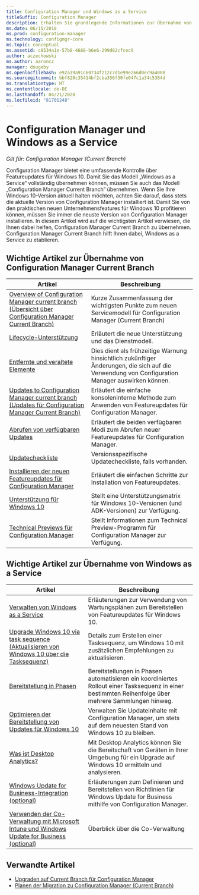 ```yaml
---
title: Configuration Manager und Windows as a Service
titleSuffix: Configuration Manager
description: Erhalten Sie grundlegende Informationen zur Übernahme von Configuration Manager Current Branch, damit Windows as a Service unterstützt wird.
ms.date: 06/15/2018
ms.prod: configuration-manager
ms.technology: configmgr-core
ms.topic: conceptual
ms.assetid: c8534a1e-57b8-4688-b6e6-299d82cfcec9
author: aczechowski
ms.author: aaroncz
manager: dougeby
ms.openlocfilehash: e92a39a91c60734f212c7d1e99e266d0ec9a4008
ms.sourcegitcommit: bbf820c35414bf2cba356f30fe047c1a34c5384d
ms.translationtype: HT
ms.contentlocale: de-DE
ms.lasthandoff: 04/21/2020
ms.locfileid: "81701248"
---
```

# <a name="configuration-manager-and-windows-as-a-service"></a>Configuration Manager und Windows as a Service

*Gilt für: Configuration Manager (Current Branch)*

Configuration Manager bietet eine umfassende Kontrolle über Featureupdates für Windows 10. Damit Sie das Modell „Windows as a Service“ vollständig übernehmen können, müssen Sie auch das Modell „Configuration Manager Current Branch“ übernehmen. Wenn Sie Ihre Windows 10-Version aktuell halten möchten, achten Sie darauf, dass stets die aktuelle Version von Configuration Manager installiert ist. Damit Sie von den praktischen neuen Unternehmensfeatures für Windows 10 profitieren können, müssen Sie immer die neuste Version von Configuration Manager installieren. In diesem Artikel wird auf die wichtigsten Artikel verwiesen, die Ihnen dabei helfen, Configuration Manager Current Branch zu übernehmen. Configuration Manager Current Branch hilft Ihnen dabei, Windows as a Service zu etablieren.

## <a name="key-articles-about-adopting-configuration-manager-current-branch"></a>Wichtige Artikel zur Übernahme von Configuration Manager Current Branch

| Artikel        | Beschreibung          | 
| ------------- |-------------|
|[Overview of Configuration Manager current branch (Übersicht über Configuration Manager Current Branch)](../plan-design/changes/whats-new-incremental-versions.md)|Kurze Zusammenfassung der wichtigsten Punkte zum neuen Servicemodell für Configuration Manager (Current Branch)|
|[Lifecycle-Unterstützung](../servers/manage/current-branch-versions-supported.md)|Erläutert die neue Unterstützung und das Dienstmodell.|
|[Entfernte und veraltete Elemente](../plan-design/changes/deprecated/removed-and-deprecated.md)|Dies dient als frühzeitige Warnung hinsichtlich zukünftiger Änderungen, die sich auf die Verwendung von Configuration Manager auswirken können.|
|[Updates to Configuration Manager current branch (Updates für Configuration Manager Current Branch)](../servers/manage/updates.md)|Erläutert die einfache konsoleninterne Methode zum Anwenden von Featureupdates für Configuration Manager.|
|[Abrufen von verfügbaren Updates](../servers/manage/install-in-console-updates.md#get-available-updates)|Erläutert die beiden verfügbaren Modi zum Abrufen neuer Featureupdates für Configuration Manager.|
|[Updatecheckliste](../servers/manage/install-in-console-updates.md#bkmk_beforeinstall)|Versionsspezifische Updatecheckliste, falls vorhanden.| 
|[Installieren der neuen Featureupdates für Configuration Manager](../servers/manage/install-in-console-updates.md#bkmk_install)|Erläutert die einfachen Schritte zur Installation von Featureupdates.|
|[Unterstützung für Windows 10](../plan-design/configs/support-for-windows-10.md)|Stellt eine Unterstützungsmatrix für Windows 10-Versionen (und ADK-Versionen) zur Verfügung.|
|[Technical Previews für Configuration Manager](../get-started/technical-preview.md)|Stellt Informationen zum Technical Preview-Programm für Configuration Manager zur Verfügung.|


## <a name="key-articles-about-adopting-windows-as-a-service"></a>Wichtige Artikel zur Übernahme von Windows as a Service

| Artikel        | Beschreibung          |
| ------------- |-------------|
|[Verwalten von Windows as a Service](../../osd/deploy-use/manage-windows-as-a-service.md)|Erläuterungen zur Verwendung von Wartungsplänen zum Bereitstellen von Featureupdates für Windows 10.|
|[Upgrade Windows 10 via task sequence (Aktualisieren von Windows 10 über die Tasksequenz)](../../osd/deploy-use/create-a-task-sequence-to-upgrade-an-operating-system.md)|Details zum Erstellen einer Tasksequenz, um Windows 10 mit zusätzlichen Empfehlungen zu aktualisieren.|
|[Bereitstellung in Phasen](../../osd/deploy-use/create-phased-deployment-for-task-sequence.md)|Bereitstellungen in Phasen automatisieren ein koordiniertes Rollout einer Tasksequenz in einer bestimmten Reihenfolge über mehrere Sammlungen hinweg.|  
|[Optimieren der Bereitstellung von Updates für Windows 10](../../sum/deploy-use/optimize-windows-10-update-delivery.md)|Verwalten Sie Updateinhalte mit Configuration Manager, um stets auf dem neuesten Stand von Windows 10 zu bleiben.|
|[Was ist Desktop Analytics?](../../desktop-analytics/overview.md)|Mit Desktop Analytics können Sie die Bereitschaft von Geräten in Ihrer Umgebung für ein Upgrade auf Windows 10 ermitteln und analysieren.|
|[Windows Update for Business-Integration (optional)](../../sum/deploy-use/integrate-windows-update-for-business-windows-10.md)|Erläuterungen zum Definieren und Bereitstellen von Richtlinien für Windows Update for Business mithilfe von Configuration Manager.|
|[Verwenden der Co-Verwaltung mit Microsoft Intune und Windows Update for Business (optional)](../../comanage/overview.md)|Überblick über die Co-Verwaltung|


## <a name="related-articles"></a>Verwandte Artikel

- [Upgraden auf Current Branch für Configuration Manager](../servers/deploy/install/upgrade-to-configuration-manager.md)
- [Planen der Migration zu Configuration Manager (Current Branch)](../migration/planning-for-migration.md)
